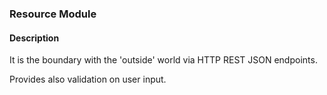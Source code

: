 
### Resource Module

#### Description

It is the boundary with the 'outside' world via HTTP REST JSON endpoints.

Provides also validation on user input.
